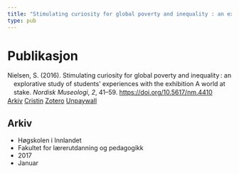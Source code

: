 ```yaml
---
title: "Stimulating curiosity for global poverty and inequality : an explorative study of students' experiences with the exhibition A world at stake"
type: pub
---
```

<h1>Publikasjon</h1>
<article id="csl-bib-container-2QCEBD99" class="csl-bib-container">
  <div class="csl-bib-body" style="line-height: 1.35; padding-left: 1em; text-indent:-1em;">
  <div class="csl-entry">Nielsen, S. (2016). Stimulating curiosity for global poverty and inequality&#x202F;: an explorative study of students&#x2019; experiences with the exhibition A world at stake. <i>Nordisk Museologi</i>, <i>2</i>, 41&#x2013;59. <a href="https://doi.org/10.5617/nm.4410">https://doi.org/10.5617/nm.4410</a></div>
</div>
  <div class="csl-bib-buttons">
    <a href="#taxonomy-article-2QCEBD99" class="csl-bib-button">Arkiv</a>
    <a href="https://app.cristin.no/results/show.jsf?id=1421001" alt="Cristin URL" class="csl-bib-button">Cristin</a>
    <a href="http://zotero.org/groups/5022929/items/2QCEBD99" alt="Zotero URL" class="csl-bib-button">Zotero</a>
    <a href="https://www.journals.uio.no/index.php/museolog/article/download/4410/3873" class="csl-bib-button">Unpaywall</a>
  </div>
  <div id="csl-bib-meta-container-2QCEBD99"></div>
</article>
<div id="csl-bib-meta-2QCEBD99" class="csl-bib-meta">
  <article id="taxonomy-article-2QCEBD99" class="taxonomy-article">
    <h1>Arkiv</h1>
    <ul>
      <li>Høgskolen i Innlandet</li>
      <li>Fakultet for lærerutdanning og pedagogikk</li>
      <li>2017</li>
      <li>Januar</li>
    </ul>
  </article>
</div>
